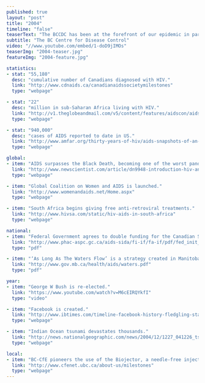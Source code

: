 ```yaml
---
published: true
layout: "post"
title: "2004"
timeline: "false"
teaserText: "The BCCDC has been at the forefront of our epidemic in part because of the leadership of Dr. Mike Rekart. This is his story and the voice of one of today's leaders at the BCCDC, Dr. Mark Gilbert."
subtitle: "The BC Centre for Disease Control"
video: "//www.youtube.com/embed/1-doD9jIMOs"
teaserImg: "2004-teaser.jpg"
featureImg: "2004-feature.jpg"

statistics:
- stat: "55,180"
  desc: "cumulative number of Canadians diagnosed with HIV."
  link: "http://www.cdnaids.ca/canadianaidssocietymilestones"
  type: "webpage"

- stat: "22"
  desc: "million in sub-Saharan Africa living with HIV."
  link: "http://v1.theglobeandmail.com/v5/content/features/aidscon/aidscon.html"
  type: "webpage"

- stat: "940,000"
  desc: "cases of AIDS reported to date in US."
  link: "http://www.amfar.org/thirty-years-of-hiv/aids-snapshots-of-an-epidemic/"
  type: "webpage"

global:
- item: "AIDS surpasses the Black Death, becoming one of the worst pandemics in human history."
  link: "http://www.newscientist.com/article/dn9948-introduction-hiv-and-aids.html#.Uehp8mTOtY4"
  type: "webpage"

- item: "Global Coalition on Women and AIDS is launched."
  link: "http://www.womenandaids.net/Home.aspx"
  type: "webpage"

- item: "South Africa begins giving free anti-retroviral treatments."
  link: "http://www.hivsa.com/static/hiv-aids-in-south-africa"
  type: "webpage"

national:
- item: "Federal Government agrees to double funding for the Canadian Strategy on HIV/AIDS over the next 5 years from $42 million to $84 million."
  link: "http://www.phac-aspc.gc.ca/aids-sida/fi-if/fa-if/pdf/fed_init_e.pdf"
  type: "pdf"

- item: "‘As Long As The Waters Flow’ is a strategy created in Manitoba, targetting the Aboriginal HIV/AIDS community."
  link: "http://www.gov.mb.ca/health/aids/waters.pdf"
  type: "pdf"

year:
- item: "George W Bush is re-elected."
  link: "https://www.youtube.com/watch?v=M6cEIRQYkfI"
  type: "video"

- item: "Facebook is created."
  link: "http://www.ibtimes.com/timeline-facebook-history-fledgling-startup-114-billion-giant-699093#"
  type: "webpage"

- item: "Indian Ocean tsunami devastates thousands."
  link: "http://news.nationalgeographic.com/news/2004/12/1227_041226_tsunami.html"
  type: "webpage"

local:
- item: "BC-CfE pioneers the use of the Biojector, a needle-free injection device for enfuvirtide. This device minimizes the risk of HIV transmission through needles."
  link: "http://www.cfenet.ubc.ca/about-us/milestones"
  type: "webpage"
---
```


